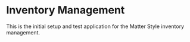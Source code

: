 # Inventory Management

This is the initial setup and test application for the Matter Style inventory management.
